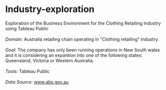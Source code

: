# Industry-exploration
Exploration of the Business Environment for the Clothing Retailing Industry using Tableau Public
<br>
<br><i>Domain:</i> Australia retailing chain operating in "Clothing retailing" industry.
<br>
<br><i>Goal:</i> The company has only been running operations in New South wales and it is considering an expantion into one of the following states: Queensland, Victoria or Western Australia.
<br>
<br><i>Tools:</i> Tableau Public
<br>
<br><i>Data Source:</i> www.abs.gov.au
